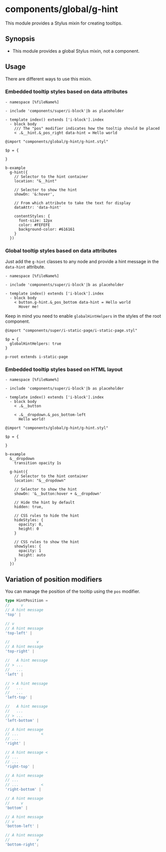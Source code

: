 # components/global/g-hint

This module provides a Stylus mixin for creating tooltips.

## Synopsis

* This module provides a global Stylus mixin, not a component.

## Usage

There are different ways to use this mixin.

### Embedded tooltip styles based on data attributes

```
- namespace [%fileName%]

- include 'components/super/i-block'|b as placeholder

- template index() extends ['i-block'].index
  - block body
    /// The "pos" modifier indicates how the tooltip should be placed
    < .&__hint.&_pos_right data-hint = Hello world
```

```stylus
@import "components/global/g-hint/g-hint.styl"

$p = {

}

b-example
  g-hint({
    // Selector to the hint container
    location: "&__hint"

    // Selector to show the hint
    showOn: '&:hover',

    // From which attribute to take the text for display
    dataAttr: 'data-hint'

    contentStyles: {
      font-size: 12px
      color: #FEFEFE
      background-color: #616161
    }
  })
```

### Global tooltip styles based on data attributes

Just add the `g-hint` classes to any node and provide a hint message in the `data-hint` attribute.

```
- namespace [%fileName%]

- include 'components/super/i-block'|b as placeholder

- template index() extends ['i-block'].index
  - block body
    < button.g-hint.&_pos_bottom data-hint = Hello world
      Hover me!
```

Keep in mind you need to enable `globalHintHelpers` in the styles of the root component.

```stylus
@import "components/super/i-static-page/i-static-page.styl"

$p = {
  globalHintHelpers: true
}

p-root extends i-static-page
```

### Embedded tooltip styles based on HTML layout

```
- namespace [%fileName%]

- include 'components/super/i-block'|b as placeholder

- template index() extends ['i-block'].index
  - block body
    < .&__button

    < .&__dropdown.&_pos_bottom-left
      Hello world!
```

```stylus
@import "components/global/g-hint/g-hint.styl"

$p = {

}

b-example
  &__dropdown
    transition opacity 1s

  g-hint({
    // Selector to the hint container
    location: "&__dropdown"

    // Selector to show the hint
    showOn: '&__button:hover + &__dropdown'

    // Hide the hint by default
    hidden: true,

    // CSS rules to hide the hint
    hideStyles: {
      opacity: 0,
      height: 0
    }

    // CSS rules to show the hint
    showSyles: {
      opacity: 1
      height: auto
    }
  })
```

## Variation of position modifiers

You can manage the position of the tooltip using the `pos` modifier.

```typescript
type HintPosition =
//     v
// A hint message
'top' |

// v
// A hint message
'top-left' |

//            v
// A hint message
'top-right' |

//   A hint message
// > ...
//   ...
'left' |

// > A hint message
//   ...
//   ...
'left-top' |

//   A hint message
//   ...
// > ...
'left-bottom' |

// A hint message
// ...          <
// ...
'right' |

// A hint message <
// ...
// ...
'right-top' |

// A hint message
// ...
// ...          <
'right-bottom' |

// A hint message
//     v
'bottom' |

// A hint message
// v
'bottom-left' |

// A hint message
//            v
'bottom-right';
```

